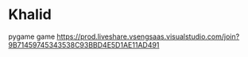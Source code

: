 # Khalid
pygame game
https://prod.liveshare.vsengsaas.visualstudio.com/join?9B71459745343538C93BBD4E5D1AE11AD491
